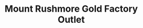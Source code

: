 ---
title: "Mount Rushmore Gold Factory Outlet"
url: /rapid-city/mount-rushmore-gold-factory-outlet/
shop: jewelry
---